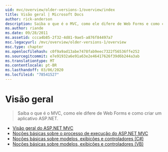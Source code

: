```yaml
---
uid: mvc/overview/older-versions-1/overview/index
title: Visão geral | Microsoft Docs
author: rick-anderson
description: Saiba o que é o MVC, como ele difere de Web Forms e como criar um aplicativo ASP.NET.
ms.author: riande
ms.date: 09/28/2011
ms.assetid: ccca4b85-2f32-4d81-9ae5-a876f84497a7
msc.legacyurl: /mvc/overview/older-versions-1/overview
msc.type: chapter
ms.openlocfilehash: c0f9a9ad13abe7478fab9eec7322f56536ffe252
ms.sourcegitcommit: e7e91932a6e91a63e2e46417626f39d6b244a3ab
ms.translationtype: MT
ms.contentlocale: pt-BR
ms.lasthandoff: 03/06/2020
ms.locfileid: "78541527"
---
```

# <a name="overview"></a>Visão geral

> Saiba o que é o MVC, como ele difere de Web Forms e como criar um aplicativo ASP.NET.

- [Visão geral do ASP.NET MVC](asp-net-mvc-overview.md)
- [Noções básicas sobre o processo de execução do ASP.NET MVC](understanding-the-asp-net-mvc-execution-process.md)
- [Noções básicas sobre modelos, exibições e controladores (C#)](understanding-models-views-and-controllers-cs.md)
- [Noções básicas sobre modelos, exibições e controladores (VB)](understanding-models-views-and-controllers-vb.md)
